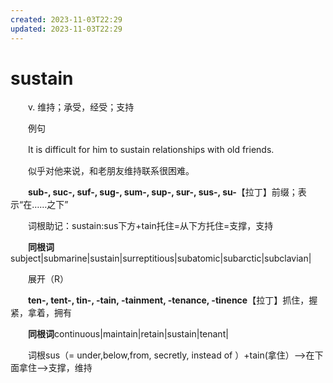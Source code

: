 ```yaml
---
created: 2023-11-03T22:29
updated: 2023-11-03T22:29
---
```

# sustain

　　v. 维持；承受，经受；支持

　　例句

　　It is difficult for him to sustain relationships with old friends.

　　似乎对他来说，和老朋友维持联系很困难。

　　**sub-, suc-, suf-, sug-, sum-, sup-, sur-, sus-, su-**【拉丁】前缀；表示“在……之下”

　　词根助记：sustain:sus下方+tain托住=从下方托住=支撑，支持

　　**同根词**subject\|submarine\|sustain\|surreptitious\|subatomic\|subarctic\|subclavian\|

　　展开（R）

　　**ten-, tent-, tin-, -tain, -tainment, -tenance, -tinence**【拉丁】抓住，握紧，拿着，拥有

　　**同根词**continuous\|maintain\|retain\|sustain\|tenant\|

　　词根sus（= under,below,from, secretly, instead of ）+tain(拿住）--\>在下面拿住--\>支撑，维持
